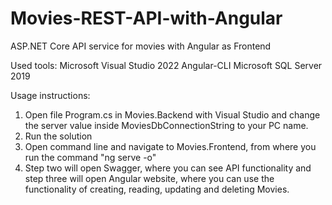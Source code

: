 # Movies-REST-API-with-Angular
ASP.NET Core API service for movies with Angular as Frontend


Used tools:
Microsoft Visual Studio 2022
Angular-CLI
Microsoft SQL Server 2019

Usage instructions:
1. Open file Program.cs in Movies.Backend with Visual Studio and change the server value inside MoviesDbConnectionString to your PC name. 
2. Run the solution
3. Open command line and navigate to Movies.Frontend, from where you run the command "ng serve -o"
4. Step two will open Swagger, where you can see API functionality and step three will open Angular website, where you can use 
the functionality of creating, reading, updating and deleting Movies.
